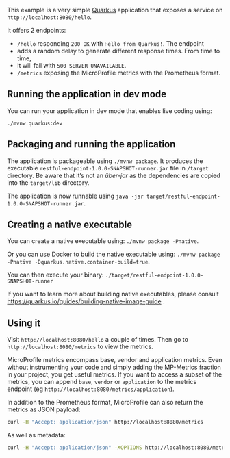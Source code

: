 This example is a very simple [Quarkus](https://quarkus.io/) application that exposes a service on `http://localhost:8080/hello`.

It offers 2 endpoints:

* `/hello` responding `200 OK` with `Hello from Quarkus!`. The endpoint
* adds a random delay to generate different response times. From time to time,
* it will fail with `500 SERVER UNAVAILABLE`.
* `/metrics` exposing the MicroProfile metrics with the Prometheus format.

## Running the application in dev mode

You can run your application in dev mode that enables live coding using:
```
./mvnw quarkus:dev
```

## Packaging and running the application

The application is packageable using `./mvnw package`.
It produces the executable `restful-endpoint-1.0.0-SNAPSHOT-runner.jar` file in `/target` directory.
Be aware that it’s not an _über-jar_ as the dependencies are copied into the `target/lib` directory.

The application is now runnable using `java -jar target/restful-endpoint-1.0.0-SNAPSHOT-runner.jar`.

## Creating a native executable

You can create a native executable using: `./mvnw package -Pnative`.

Or you can use Docker to build the native executable using: `./mvnw package -Pnative -Dquarkus.native.container-build=true`.

You can then execute your binary: `./target/restful-endpoint-1.0.0-SNAPSHOT-runner`

If you want to learn more about building native executables, please consult https://quarkus.io/guides/building-native-image-guide .

## Using it

Visit `http://localhost:8080/hello` a couple of times. Then go to `http://localhost:8080/metrics` to view the metrics.

MicroProfile metrics encompass base, vendor and application metrics. Even
without instrumenting your code and simply adding the MP-Metrics fraction in
your project, you get useful metrics. If you want to access a subset of the
metrics, you can append `base`, `vendor` or `application` to the metrics
endpoint (eg `http://localhost:8080/metrics/application`).

In addition to the Prometheus format, MicroProfile can also return the metrics as JSON payload:

```bash
curl -H "Accept: application/json" http://localhost:8080/metrics
```

As well as metadata:

```bash
curl -H "Accept: application/json" -XOPTIONS http://localhost:8080/metrics
```
